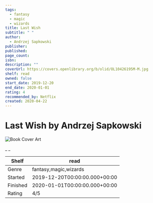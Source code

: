 ```yaml
---
tags:
  - fantasy
  - magic
  - wizards
title: Last Wish
subtitle: " "
author:
  - Andrzej Sapkowski
publisher: 
published: 
page_count: 
isbn: 
description: ""
coverUrl: https://covers.openlibrary.org/b/olid/OL10426195M-M.jpg
shelf: read
owned: false
start_date: 2019-12-20
end_date: 2020-01-01
rating: 4
recommended_by: Netflix
created: 2020-04-22
---
```


# Last Wish by Andrzej Sapkowski

![Book Cover Art](https://covers.openlibrary.org/b/olid/OL10426195M-M.jpg)

_ _

| Shelf | read |
| --- | --- |
| Genre | fantasy,magic,wizards |
| Started | 2019-12-20T00:00:00.000+00:00 |
| Finished | 2020-01-01T00:00:00.000+00:00 |
| Rating | 4/5 |

